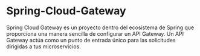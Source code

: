 # Spring-Cloud-Gateway
Spring Cloud Gateway es un proyecto dentro del ecosistema de Spring que proporciona una manera sencilla de configurar un API Gateway. Un API Gateway actúa como un punto de entrada único para las solicitudes dirigidas a tus microservicios.
